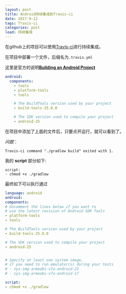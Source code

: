 ```yaml
---
layout: post
title: Android持续集成到Travis-ci
date: 2017-9-12
tags: Travis-ci
categories: post
lead: 持续集成
---
```


在github上的项目可以使用[Travis-ci](https://www.travis-ci.org/)进行持续集成。

在项目中部署一个文件，后缀名为``.travis.yml``

这里是官方的说明[**Building an Android Project**](https://docs.travis-ci.com/user/languages/android)

```yaml
android:
  components:
    - tools
    - platform-tools
    - tools

    # The BuildTools version used by your project
    - build-tools-25.0.0

    # The SDK version used to compile your project
    - android-25
```

在项目中添加了上面的文件后，只要点开运行，就可以看到了。

*问题*：

```shell
Travis-ci command "./gradlew build" exited with 1.
```

 我的 **script** 部分如下:

```
script:
- chmod +x ./gradlew
```

最终如下可以执行通过

```yaml
language: android
android:
components:
# Uncomment the lines below if you want to
# use the latest revision of Android SDK Tools
- platform-tools
- tools

# The BuildTools version used by your project
- build-tools-25.0.0

# The SDK version used to compile your project
- android-25


# Specify at least one system image,
# if you need to run emulator(s) during your tests
# - sys-img-armeabi-v7a-android-22
# - sys-img-armeabi-v7a-android-17

script:
- chmod +x ./gradlew

```

